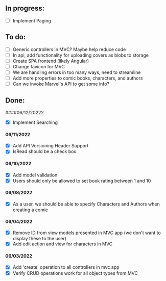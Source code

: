 ## In progress:
- [ ] Implement Paging

## To do:
- [ ] Generic controllers in MVC? Maybe help reduce code
- [ ] In api, add functionality for uploading covers as blobs to storage
- [ ] Create SPA frontend (likely Angular)
- [ ] Change favicon for MVC
- [ ] We are handling errors in too many ways, need to streamline
- [ ] Add more properties to comic books, characters, and authors
- [ ] Can we invoke Marvel's API to get some info?

## Done:
####06/12/20222
- [x] Implement Searching

#### 06/11/2022
- [x] Add API Versioning Header Support
- [x] IsRead should be a check box

#### 06/10/2022
- [x] Add model validation
- [x] Users should only be allowed to set book rating between 1 and 10

#### 06/08/2022
- [x] As a user, we should be able to specify Characters and Authors when creating a comic

#### 06/04/2022
- [x] Remove ID from view models presented in MVC app (we don't want to display these to the user)
- [x] Add edit action and view for characters in MVC

#### 06/03/2022
- [x] Add 'create' operation to all controllers in mvc app
- [x] Verify CRUD operations work for all object types from MVC